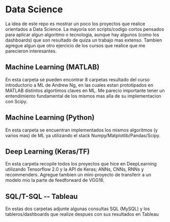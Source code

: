 # Data Science
La idea de este repo es mostrar un poco los proyectos que realice orientados a Data Science. La mayoria son scripts/codigo cortos pensados para aplicar algun algoritmo o tecnologia, aunque hay algunos (como los dashboards) que son resultado de quiza un trabajo mas extenso. Tambien agregue algun que otro ejercicio de los cursos que realice que me parecieron interesantes.

## Machine Learning (MATLAB)
En esta carpeta se pueden encontrar 8 carpetas resultado del curso introductorio a ML de Andrew Ng, en las cuales estan prototipados en MATLAB distintos algortimos claves en ML. Me parecio importante tener un entendimiento fundamental de los mismos mas alla de su implementacion con Scipy.

## Machine Learning (Python)
En esta carpeta se encuentran implementados los mismos algoritmos (y varios mas) de ML ya utilizando el stack Numpy/Matplotlib/Pandas/Scipy. 

## Deep Learning (Keras/TF)
En esta carpeta recopile todos los proyectos que hice en DeepLearning utilizando Tensorflow 2.0 y la API de Keras; ANNs, CNNs, RNNs y recommenders. Agregue tambien un mini-proyecto de transferir a un modelo mio la parte de feedforward de VGG16.

## SQL/T-SQL -- Tableau
En estas dos carpetas adjunte algunas consultas SQL (MySQL) y los tableros/dashboards que realize despues con sus resultados en Tableau


